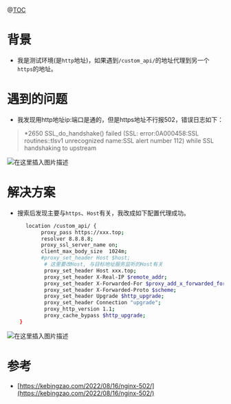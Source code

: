 
@[TOC](目录)
# 背景
- 我是测试环境(是`http`地址)，如果遇到`/custom_api/`的地址代理到另一个`https`的地址。
# 遇到的问题
- 我发现用http地址ip:端口是通的，但是https地址不行报502，错误日志如下：
>*2650 SSL_do_handshake() failed (SSL: error:0A000458:SSL routines::tlsv1 unrecognized name:SSL alert number 112) while SSL handshaking to upstream

![在这里插入图片描述](https://i-blog.csdnimg.cn/direct/3c4cbafb03504c669429a9be13ce7ca3.png)
# 解决方案

- 搜索后发现主要与`https`、`Host`有关，我改成如下配置代理成功。

```bash
      location /custom_api/ {
		   proxy_pass https://xxx.top;
		   resolver 8.8.8.8;
		   proxy_ssl_server_name on;
		   client_max_body_size  1024m;
		   #proxy_set_header Host $host;
		    # 这里要改Host, 与目标地址服务监听的Host有关
			proxy_set_header Host xxx.top;
			proxy_set_header X-Real-IP $remote_addr;
			proxy_set_header X-Forwarded-For $proxy_add_x_forwarded_for;
			proxy_set_header X-Forwarded-Proto $scheme;
			proxy_set_header Upgrade $http_upgrade;
			proxy_set_header Connection "upgrade";
			proxy_http_version 1.1;
			proxy_cache_bypass $http_upgrade;
    }

```
 ![在这里插入图片描述](https://i-blog.csdnimg.cn/direct/29eabe054e6e498aa15809008d6f694c.png)

 

# 参考
- [https://kebingzao.com/2022/08/16/nginx-502/](https://kebingzao.com/2022/08/16/nginx-502/)